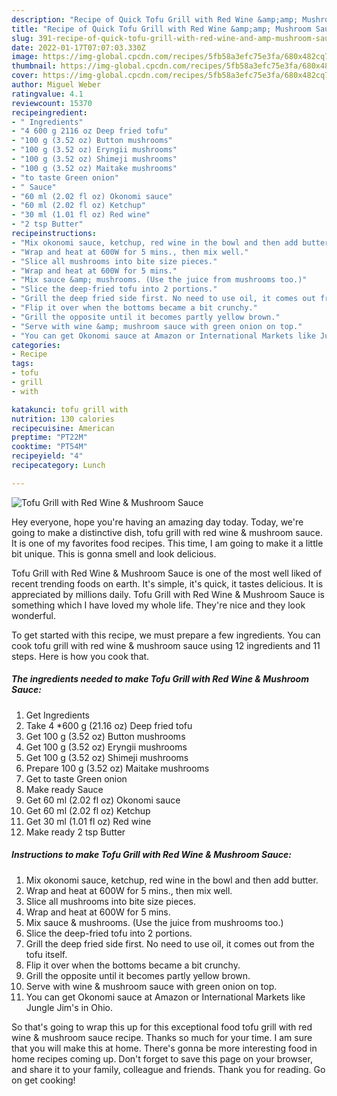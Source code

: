 ```yaml
---
description: "Recipe of Quick Tofu Grill with Red Wine &amp;amp; Mushroom Sauce"
title: "Recipe of Quick Tofu Grill with Red Wine &amp;amp; Mushroom Sauce"
slug: 391-recipe-of-quick-tofu-grill-with-red-wine-and-amp-mushroom-sauce
date: 2022-01-17T07:07:03.330Z
image: https://img-global.cpcdn.com/recipes/5fb58a3efc75e3fa/680x482cq70/tofu-grill-with-red-wine-mushroom-sauce-recipe-main-photo.jpg
thumbnail: https://img-global.cpcdn.com/recipes/5fb58a3efc75e3fa/680x482cq70/tofu-grill-with-red-wine-mushroom-sauce-recipe-main-photo.jpg
cover: https://img-global.cpcdn.com/recipes/5fb58a3efc75e3fa/680x482cq70/tofu-grill-with-red-wine-mushroom-sauce-recipe-main-photo.jpg
author: Miguel Weber
ratingvalue: 4.1
reviewcount: 15370
recipeingredient:
- " Ingredients"
- "4 600 g 2116 oz Deep fried tofu"
- "100 g (3.52 oz) Button mushrooms"
- "100 g (3.52 oz) Eryngii mushrooms"
- "100 g (3.52 oz) Shimeji mushrooms"
- "100 g (3.52 oz) Maitake mushrooms"
- "to taste Green onion"
- " Sauce"
- "60 ml (2.02 fl oz) Okonomi sauce"
- "60 ml (2.02 fl oz) Ketchup"
- "30 ml (1.01 fl oz) Red wine"
- "2 tsp Butter"
recipeinstructions:
- "Mix okonomi sauce, ketchup, red wine in the bowl and then add butter."
- "Wrap and heat at 600W for 5 mins., then mix well."
- "Slice all mushrooms into bite size pieces."
- "Wrap and heat at 600W for 5 mins."
- "Mix sauce &amp; mushrooms. (Use the juice from mushrooms too.)"
- "Slice the deep-fried tofu into 2 portions."
- "Grill the deep fried side first. No need to use oil, it comes out from the tofu itself."
- "Flip it over when the bottoms became a bit crunchy."
- "Grill the opposite until it becomes partly yellow brown."
- "Serve with wine &amp; mushroom sauce with green onion on top."
- "You can get Okonomi sauce at Amazon or International Markets like Jungle Jim&#39;s in Ohio."
categories:
- Recipe
tags:
- tofu
- grill
- with

katakunci: tofu grill with 
nutrition: 130 calories
recipecuisine: American
preptime: "PT22M"
cooktime: "PT54M"
recipeyield: "4"
recipecategory: Lunch

---
```



![Tofu Grill with Red Wine &amp; Mushroom Sauce](https://img-global.cpcdn.com/recipes/5fb58a3efc75e3fa/680x482cq70/tofu-grill-with-red-wine-mushroom-sauce-recipe-main-photo.jpg)

Hey everyone, hope you're having an amazing day today. Today, we're going to make a distinctive dish, tofu grill with red wine &amp; mushroom sauce. It is one of my favorites food recipes. This time, I am going to make it a little bit unique. This is gonna smell and look delicious.

Tofu Grill with Red Wine &amp; Mushroom Sauce is one of the most well liked of recent trending foods on earth. It's simple, it's quick, it tastes delicious. It is appreciated by millions daily. Tofu Grill with Red Wine &amp; Mushroom Sauce is something which I have loved my whole life. They're nice and they look wonderful.




To get started with this recipe, we must prepare a few ingredients. You can cook tofu grill with red wine &amp; mushroom sauce using 12 ingredients and 11 steps. Here is how you cook that.

<!--inarticleads1-->

##### The ingredients needed to make Tofu Grill with Red Wine &amp; Mushroom Sauce:

1. Get  Ingredients
1. Take 4 *600 g (21.16 oz) Deep fried tofu
1. Get 100 g (3.52 oz) Button mushrooms
1. Get 100 g (3.52 oz) Eryngii mushrooms
1. Get 100 g (3.52 oz) Shimeji mushrooms
1. Prepare 100 g (3.52 oz) Maitake mushrooms
1. Get to taste Green onion
1. Make ready  Sauce
1. Get 60 ml (2.02 fl oz) Okonomi sauce
1. Get 60 ml (2.02 fl oz) Ketchup
1. Get 30 ml (1.01 fl oz) Red wine
1. Make ready 2 tsp Butter




<!--inarticleads2-->

##### Instructions to make Tofu Grill with Red Wine &amp; Mushroom Sauce:

1. Mix okonomi sauce, ketchup, red wine in the bowl and then add butter.
1. Wrap and heat at 600W for 5 mins., then mix well.
1. Slice all mushrooms into bite size pieces.
1. Wrap and heat at 600W for 5 mins.
1. Mix sauce &amp; mushrooms. (Use the juice from mushrooms too.)
1. Slice the deep-fried tofu into 2 portions.
1. Grill the deep fried side first. No need to use oil, it comes out from the tofu itself.
1. Flip it over when the bottoms became a bit crunchy.
1. Grill the opposite until it becomes partly yellow brown.
1. Serve with wine &amp; mushroom sauce with green onion on top.
1. You can get Okonomi sauce at Amazon or International Markets like Jungle Jim&#39;s in Ohio.




So that's going to wrap this up for this exceptional food tofu grill with red wine &amp; mushroom sauce recipe. Thanks so much for your time. I am sure that you will make this at home. There's gonna be more interesting food in home recipes coming up. Don't forget to save this page on your browser, and share it to your family, colleague and friends. Thank you for reading. Go on get cooking!
